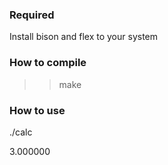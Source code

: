 ### Required
Install bison and flex to your system

### How to compile
>> make

### How to use
./calc

3.000000

